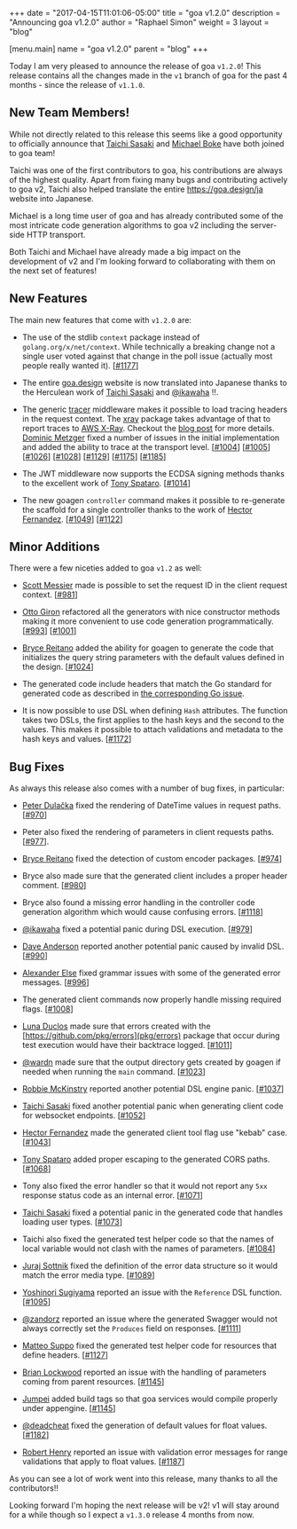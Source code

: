 +++
date = "2017-04-15T11:01:06-05:00"
title = "goa v1.2.0"
description = "Announcing goa v1.2.0"
author = "Raphael Simon"
weight = 3
layout = "blog"

[menu.main]
name = "goa v1.2.0"
parent = "blog"
+++

Today I am very pleased to announce the release of goa `v1.2.0`! This release
contains all the changes made in the `v1` branch of goa for the past 4 months -
since the release of `v1.1.0`.

## New Team Members!

While not directly related to this release this seems like a good opportunity to
officially announce that [Taichi Sasaki](https://github.com/tchssk)
and [Michael Boke](https://github.com/michaelboke) have both joined to goa team!

Taichi was one of the first contributors to goa, his contributions are always of
the highest quality. Apart from fixing many bugs and contributing actively to
goa v2, Taichi also helped translate the entire https://goa.design/ja website
into Japanese.

Michael is a long time user of goa and has already contributed some of the most
intricate code generation algorithms to goa v2 including the server-side HTTP
transport.

Both Taichi and Michael have already made a big impact on the development of v2
and I'm looking forward to collaborating with them on the next set of features!

## New Features

The main new features that come with `v1.2.0` are:

* The use of the stdlib `context` package instead of
  `golang.org/x/net/context`. While technically a breaking change not a single
  user voted against that change in the poll issue (actually most people really
  wanted it). [[#1177](https://github.com/goadesign/goa/pull/1177)]

* The entire [goa.design](https://goa.design/ja) website is now translated into
  Japanese thanks to the Herculean work
  of [Taichi Sasaki](https://github.com/tchssk)
  and [@ikawaha](https://github.com/ikawaha) !!.

* The generic
  [tracer](https://github.com/goadesign/goa/blob/v1/middleware/tracer.go)
  middleware makes it possible to load tracing headers in the request context.
  The
  [xray](https://github.com/goadesign/goa/blob/v1/middleware/xray/) package
  takes advantage of that to report traces to
  [AWS X-Ray](https://aws.amazon.com/xray/). Checkout the
  [blog post](https://goa.design/blog/004-xray/) for more details.
  [Dominic Metzger](https://github.com/dominicm) fixed a number of issues in the
  initial implementation and added the ability to trace at the transport level.
  [[#1004](https://github.com/goadesign/goa/pull/1004)]
  [[#1005](https://github.com/goadesign/goa/pull/1005)]
  [[#1026](https://github.com/goadesign/goa/pull/1026)]
  [[#1028](https://github.com/goadesign/goa/pull/1028)]
  [[#1129](https://github.com/goadesign/goa/pull/1129)]
  [[#1175](https://github.com/goadesign/goa/pull/1175)]
  [[#1185](https://github.com/goadesign/goa/pull/1185)]

* The JWT middleware now supports the ECDSA signing methods thanks to the
  excellent work of
  [Tony Spataro](https://github.com/xeger).
  [[#1014](https://github.com/goadesign/goa/pull/1014)]

* The new goagen `controller` command makes it possible to re-generate the
  scaffold for a single controller thanks to the work of
  [Hector Fernandez](https://github.com/hectorj2f).
  [[#1049](https://github.com/goadesign/goa/pull/1049)]
  [[#1122](https://github.com/goadesign/goa/pull/1122)]

## Minor Additions

There were a few niceties added to goa `v1.2` as well:

* [Scott Messier](https://github.com/smessier) made is possible to set the
  request ID in the client request context.
  [[#981](https://github.com/goadesign/goa/pull/981)]

* [Otto Giron](https://github.com/ottogiron) refactored all the generators with
  nice constructor methods making it more convenient to use code generation
  programmatically.
  [[#993](https://github.com/goadesign/goa/pull/993)]
  [[#1001](https://github.com/goadesign/goa/pull/1001)]

* [Bryce Reitano](https://github.com/brycereitano) added the ability for goagen
  to generate the code that initializes the query string parameters with the
  default values defined in the design.
  [[#1024](https://github.com/goadesign/goa/pull/1024)]

* The generated code include headers that match the Go standard for generated
  code as described in
  [the corresponding Go issue](https://github.com/golang/go/issues/13560).

* It is now possible to use DSL when defining `Hash` attributes. The function takes
  two DSLs, the first applies to the hash keys and the second to the values.
  This makes it possible to attach validations and metadata to the hash keys and
  values.
  [[#1172](https://github.com/goadesign/goa/pull/1172)]

## Bug Fixes

As always this release also comes with a number of bug fixes, in particular:

* [Peter Dulačka](https://github.com/rootpd) fixed the rendering of DateTime
  values in request paths. [[#970](https://github.com/goadesign/goa/pull/970)]

* Peter also fixed the rendering of parameters in client requests paths.
  [[#977](https://github.com/goadesign/goa/pull/977)].

* [Bryce Reitano](https://github.com/brycereitano) fixed the detection of custom
  encoder packages. [[#974](https://github.com/goadesign/goa/pull/974)]

* Bryce also made sure that the generated client includes a proper header
  comment. [[#980](https://github.com/goadesign/goa/pull/980)]

* Bryce also found a missing error handling in the controller code generation
  algorithm which would cause confusing errors.
  [[#1118](https://github.com/goadesign/goa/pull/1118)]

* [@ikawaha](https://github.com/ikawaha) fixed a potential panic during DSL
  execution. [[#979](https://github.com/goadesign/goa/pull/979)]

* [Dave Anderson](https://github.com/danderson) reported another potential panic
  caused by invalid DSL. [[#990](https://github.com/goadesign/goa/pull/990)]

* [Alexander Else](https://github.com/aelse) fixed grammar issues with some of
  the generated error messages. [[#996](https://github.com/goadesign/goa/pull/996)]

* The generated client commands now properly handle missing required flags.
  [[#1008](https://github.com/goadesign/goa/pull/1008)]

* [Luna Duclos](https://github.com/luna-duclos) made sure that errors created
  with the [https://github.com/pkg/errors](pkg/errors) package that occur during
  test execution would have their backtrace logged. [[#1011](https://github.com/goadesign/goa/pull/1011)]

* [@wardn](https://github.com/wardn) made sure that the output directory gets
  created by goagen if needed when running the `main` command.
  [[#1023](https://github.com/goadesign/goa/pull/1023)]

* [Robbie McKinstry](https://github.com/RobbieMcKinstry) reported another
  potential DSL engine panic.
  [[#1037](https://github.com/goadesign/goa/pull/1037)]

* [Taichi Sasaki](https://github.com/tchssk) fixed another potential panic when
  generating client code for websocket endpoints. 
  [[#1052](https://github.com/goadesign/goa/pull/1052)]

* [Hector Fernandez](https://github.com/hectorj2f) made the generated client
  tool flag use "kebab" case. [[#1043](https://github.com/goadesign/goa/pull/1043)]

* [Tony Spataro](https://github.com/xeger) added proper escaping to the
  generated CORS paths.
  [[#1068](https://github.com/goadesign/goa/pull/1068)]

* Tony also fixed the error handler so that it would not report any `5xx`
  response status code as an internal
  error.
  [[#1071](https://github.com/goadesign/goa/pull/1071)]

* [Taichi Sasaki](https://github.com/tchssk) fixed a potential panic in the
  generated code that handles loading user types.
  [[#1073](https://github.com/goadesign/goa/pull/1073)]

* Taichi also fixed the generated test helper code so that the names of local
  variable would not clash with the names of parameters.
  [[#1084](https://github.com/goadesign/goa/pull/1084)]

* [Juraj Sottnik](https://github.com/sotosof) fixed the definition of the error
  data structure so it would match the error media type.
  [[#1089](https://github.com/goadesign/goa/pull/1089)]

* [Yoshinori Sugiyama](https://github.com/syama666) reported an issue with the `Reference` DSL function. 
  [[#1095](https://github.com/goadesign/goa/pull/1095)]

* [@zandorz](https://github.com/ZandorZ) reported an issue where the generated
  Swagger would not always correctly set the `Produces` field on responses.
  [[#1111](https://github.com/goadesign/goa/pull/1111)]

* [Matteo Suppo](https://github.com/matteosuppo) fixed the generated test helper
  code for resources that define headers.
  [[#1127](https://github.com/goadesign/goa/pull/1127)]

* [Brian Lockwood](https://github.com/lockwobr) reported an issue with the
  handling of parameters coming from parent resources.
  [[#1145](https://github.com/goadesign/goa/pull/1145)]

* [Jumpei](https://github.com/tikasan) added build tags so that goa services
  would compile properly under appengine.
  [[#1145](https://github.com/goadesign/goa/pull/1163)]

* [@deadcheat](https://github.com/deadcheat) fixed the generation of default
  values for float values. [[#1182](https://github.com/goadesign/goa/pull/1182)]

* [Robert Henry](https://github.com/RobertHenry6bev) reported an issue with
  validation error messages for range validations that apply to float values.
  [[#1187](https://github.com/goadesign/goa/pull/1187)]
  
As you can see a lot of work went into this release, many thanks to all the contributors!!

Looking forward I'm hoping the next release will be v2! v1 will stay around for
a while though so I expect a `v1.3.0` release 4 months from now.

